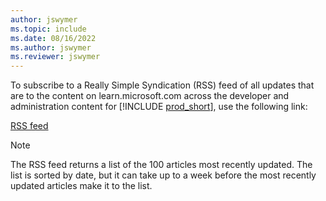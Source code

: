 ```yaml
---
author: jswymer
ms.topic: include
ms.date: 08/16/2022
ms.author: jswymer
ms.reviewer: jswymer
---
```

To subscribe to a Really Simple Syndication (RSS) feed of all updates that are to the content on learn.microsoft.com across the developer and administration content for [!INCLUDE [prod_short](prod_short.md)], use the following link:

[RSS feed](/api/search/rss?$filter=scopes%2fany(t%3A%20t%20eq%20%27dynamics365-bc-devitpro%27)&locale=en-us)

> [!NOTE]
> The RSS feed returns a list of the 100 articles most recently updated. The list is sorted by date, but it can take up to a week before the most recently updated articles make it to the list.  
